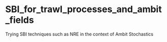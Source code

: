 # SBI_for_trawl_processes_and_ambit_fields
 Trying SBI techniques such as NRE in the context of Ambit Stochastics
